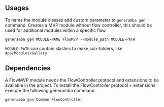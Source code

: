 ## Usages
To name the module classes add custom parameter to `generamba gen` command. Creates a MVP module without flow controller, this should be used for additional modules within a specific flow.

```
generamba gen MODULE-NAME FlowMVP --module_path MODULE-PATH
```

`MODULE-PATH` can contain slashes to make sub-folders, like `App/Modules/Gallery`

## Dependencies
A FlowMVP module needs the FlowController protocol and extensions to be available in the project. To install the FlowController protocol + extensions execute the following generamba command.  

```
generamba gen Common FlowController
```
